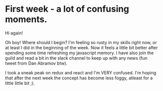 # First week - a lot of confusing moments. 

Hi again!

Oh boy! Where should I begin? I'm feeling so rusty in my skills right now, or at least I did in the beginning of the week. 
Now it feels a little bit better after spending some time refreshing my javascript memory. 
I have also join the guild and read a bit in the slack channel to keep up with any news (fun tweet from Dan Abramov btw). <br>

I took a sneak peak on redux and react and I'm VERY confused. I'm hoping that after the next week the concept has become less foggy, atleast for a little little bit ;). 

